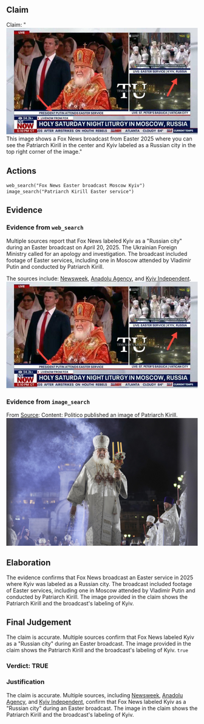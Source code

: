 ## Claim
Claim: "![image 13](media/33.jpg) This image shows a Fox News broadcast from Easter 2025 where you can see the Patriarch Kirill in the center and Kyiv labeled as a Russian city in the top right corner of the image."

## Actions
```
web_search("Fox News Easter broadcast Moscow Kyiv")
image_search("Patriarch Kirill Easter service")
```

## Evidence
### Evidence from `web_search`
Multiple sources report that Fox News labeled Kyiv as a "Russian city" during an Easter broadcast on April 20, 2025. The Ukrainian Foreign Ministry called for an apology and investigation. The broadcast included footage of Easter services, including one in Moscow attended by Vladimir Putin and conducted by Patriarch Kirill.

The sources include: [Newsweek](https://www.newsweek.com/fox-channel-ukraine-kyiv-russia-labeling-orthodox-easter-2061891), [Anadolu Agency](https://www.aa.com.tr/en/russia-ukraine-war/ukraine-seeks-apology-from-fox-news-for-labeling-kyiv-russian-city-/3543703), and [Kyiv Independent](https://kyivindependent.com/ukraines-foreign-ministry-calls-out-fox-news-for-labeling-kyiv-a-russian-city/). ![image 13](media/33.jpg)


### Evidence from `image_search`
From [Source](https://www.politico.com/news/2022/06/22/patriarch-kirill-putin-russia-ukraine-00041388): 
Content: Politico published an image of Patriarch Kirill. ![image 8151](media/2025-08-30_08-20-1756542047-851920.jpg)


## Elaboration
The evidence confirms that Fox News broadcast an Easter service in 2025 where Kyiv was labeled as a Russian city. The broadcast included footage of Easter services, including one in Moscow attended by Vladimir Putin and conducted by Patriarch Kirill. The image provided in the claim shows the Patriarch Kirill and the broadcast's labeling of Kyiv.


## Final Judgement
The claim is accurate. Multiple sources confirm that Fox News labeled Kyiv as a "Russian city" during an Easter broadcast. The image provided in the claim shows the Patriarch Kirill and the broadcast's labeling of Kyiv. `true`

### Verdict: TRUE

### Justification
The claim is accurate. Multiple sources, including [Newsweek](https://www.newsweek.com/fox-channel-ukraine-kyiv-russia-labeling-orthodox-easter-2061891), [Anadolu Agency](https://www.aa.com.tr/en/russia-ukraine-war/ukraine-seeks-apology-from-fox-news-for-labeling-kyiv-russian-city-/3543703), and [Kyiv Independent](https://kyivindependent.com/ukraines-foreign-ministry-calls-out-fox-news-for-labeling-kyiv-a-russian-city/), confirm that Fox News labeled Kyiv as a "Russian city" during an Easter broadcast. The image in the claim shows the Patriarch Kirill and the broadcast's labeling of Kyiv.
